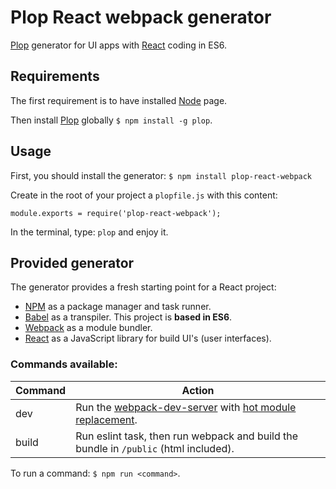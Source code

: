 # Plop React webpack generator
[Plop][Plop] generator for UI apps with [React](https://facebook.github.io/react/) coding in ES6.

## Requirements

The first requirement is to have installed [Node](https://nodejs.org/en/download/) page.

Then install [Plop][Plop] globally `$ npm install -g plop`.

## Usage

First, you should install the generator: `$ npm install plop-react-webpack`

Create in the root of your project a `plopfile.js` with this content:
```javsacript
module.exports = require('plop-react-webpack');
```

In the terminal, type: `plop` and enjoy it.


## Provided generator

The generator provides a fresh starting point for a React project:

- [NPM](https://www.npmjs.com/) as a package manager and task runner.
- [Babel](https://babeljs.io/) as a transpiler. This project is **based in ES6**.
- [Webpack](https://webpack.github.io/) as a module bundler.
- [React](https://facebook.github.io/react/) as a JavaScript library for build UI's (user interfaces).

### Commands available:

| Command | Action                                |
|---------|---------------------------------------|
| dev     | Run the [webpack-dev-server](https://webpack.github.io/docs/webpack-dev-server.html) with [hot module replacement](https://webpack.github.io/docs/hot-module-replacement.html). |
| build   | Run eslint task, then run webpack and build the bundle in `/public` (html included). |

To run a command: `$ npm run <command>`.

[Plop]: https://github.com/amwmedia/plop